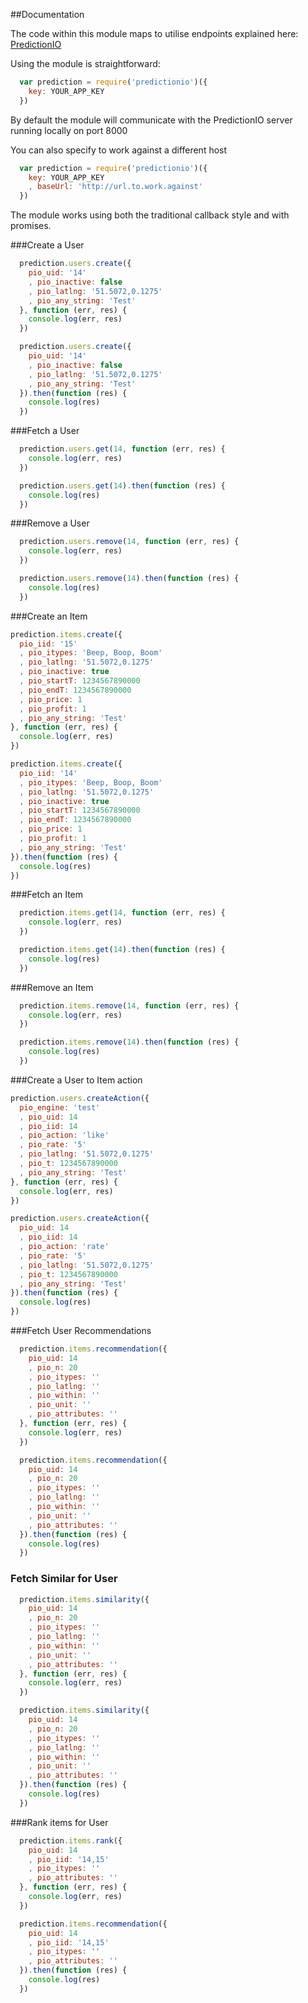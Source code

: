 ##Documentation

The code within this module maps to utilise endpoints explained here: [PredictionIO](http://docs.prediction.io/current/apis/index.html)

Using the module is straightforward:

```javascript
  var prediction = require('predictionio')({
    key: YOUR_APP_KEY
  })
```

By default the module will communicate with the PredictionIO server running locally on port 8000

You can also specify to work against a different host

```javascript
  var prediction = require('predictionio')({
    key: YOUR_APP_KEY
    , baseUrl: 'http://url.to.work.against'
  })
```

The module works using both the traditional callback style and with promises.


###Create a User

```javascript
  prediction.users.create({
    pio_uid: '14'
    , pio_inactive: false
    , pio_latlng: '51.5072,0.1275'
    , pio_any_string: 'Test'
  }, function (err, res) {
    console.log(err, res)
  })

  prediction.users.create({
    pio_uid: '14'
    , pio_inactive: false
    , pio_latlng: '51.5072,0.1275'
    , pio_any_string: 'Test'  
  }).then(function (res) {
    console.log(res)
  })
```

###Fetch a User

```javascript
  prediction.users.get(14, function (err, res) {
    console.log(err, res)
  })

  prediction.users.get(14).then(function (res) {
    console.log(res)
  })
```

###Remove a User

```javascript
  prediction.users.remove(14, function (err, res) {
    console.log(err, res)
  })

  prediction.users.remove(14).then(function (res) {
    console.log(res)
  })
```

###Create an Item

```javascript
prediction.items.create({
  pio_iid: '15'
  , pio_itypes: 'Beep, Boop, Boom'
  , pio_latlng: '51.5072,0.1275'
  , pio_inactive: true
  , pio_startT: 1234567890000
  , pio_endT: 1234567890000
  , pio_price: 1
  , pio_profit: 1
  , pio_any_string: 'Test'
}, function (err, res) {
  console.log(err, res)
})

prediction.items.create({
  pio_iid: '14'
  , pio_itypes: 'Beep, Boop, Boom'
  , pio_latlng: '51.5072,0.1275'
  , pio_inactive: true
  , pio_startT: 1234567890000
  , pio_endT: 1234567890000
  , pio_price: 1
  , pio_profit: 1
  , pio_any_string: 'Test'
}).then(function (res) {
  console.log(res)
})
```

###Fetch an Item

```javascript
  prediction.items.get(14, function (err, res) {
    console.log(err, res)
  })

  prediction.items.get(14).then(function (res) {
    console.log(res)
  })
```

###Remove an Item

```javascript
  prediction.items.remove(14, function (err, res) {
    console.log(err, res)
  })

  prediction.items.remove(14).then(function (res) {
    console.log(res)
  })
```

###Create a User to Item action

```javascript
prediction.users.createAction({
  pio_engine: 'test'
  , pio_uid: 14
  , pio_iid: 14
  , pio_action: 'like'
  , pio_rate: '5'
  , pio_latlng: '51.5072,0.1275'
  , pio_t: 1234567890000
  , pio_any_string: 'Test'
}, function (err, res) {
  console.log(err, res)
})

prediction.users.createAction({
  pio_uid: 14
  , pio_iid: 14
  , pio_action: 'rate'
  , pio_rate: '5'
  , pio_latlng: '51.5072,0.1275'
  , pio_t: 1234567890000
  , pio_any_string: 'Test'
}).then(function (res) {
  console.log(res)
})
```

###Fetch User Recommendations

```javascript
  prediction.items.recommendation({
    pio_uid: 14
    , pio_n: 20
    , pio_itypes: ''
    , pio_latlng: ''
    , pio_within: ''
    , pio_unit: ''
    , pio_attributes: ''
  }, function (err, res) {
    console.log(err, res)
  })

  prediction.items.recommendation({
    pio_uid: 14
    , pio_n: 20
    , pio_itypes: ''
    , pio_latlng: ''
    , pio_within: ''
    , pio_unit: ''
    , pio_attributes: ''
  }).then(function (res) {
    console.log(res)
  })
```

### Fetch Similar for User

```javascript
  prediction.items.similarity({
    pio_uid: 14
    , pio_n: 20
    , pio_itypes: ''
    , pio_latlng: ''
    , pio_within: ''
    , pio_unit: ''
    , pio_attributes: ''
  }, function (err, res) {
    console.log(err, res)
  })

  prediction.items.similarity({
    pio_uid: 14
    , pio_n: 20
    , pio_itypes: ''
    , pio_latlng: ''
    , pio_within: ''
    , pio_unit: ''
    , pio_attributes: ''
  }).then(function (res) {
    console.log(res)
  })
```

###Rank items for User

```javascript
  prediction.items.rank({
    pio_uid: 14
    , pio_iid: '14,15'
    , pio_itypes: ''
    , pio_attributes: ''
  }, function (err, res) {
    console.log(err, res)
  })

  prediction.items.recommendation({
    pio_uid: 14
    , pio_iid: '14,15'
    , pio_itypes: ''
    , pio_attributes: ''
  }).then(function (res) {
    console.log(res)
  })
```
